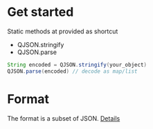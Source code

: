 # Get started

Static methods at provided as shortcut

* QJSON.stringify
* QJSON.parse

```java
String encoded = QJSON.stringify(your_object)
QJSON.parse(encoded) // decode as map/list
```

# Format

The format is a subset of JSON. [Details](/format/)